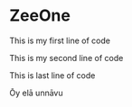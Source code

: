 # ZeeOne

This is my first line of code

This is my second line of code

This is last line of code

Ōy elā unnāvu
